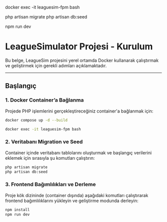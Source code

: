 docker exec -it leaguesim-fpm bash

php artisan migrate
php artisan db:seed

npm run dev


# LeagueSimulator Projesi - Kurulum
Bu belge, LeagueSim projesini yerel ortamda Docker kullanarak çalıştırmak ve geliştirmek için gerekli adımları açıklamaktadır.

---


## Başlangıç

### 1. Docker Container’a Bağlanma

Projede PHP işlemlerini gerçekleştireceğiniz container'a bağlanmak için:

```bash
docker compose up -d --build

docker exec -it leaguesim-fpm bash
```

### 2. Veritabanı Migration ve Seed
Container içinde veritabanı tablolarını oluşturmak ve başlangıç verilerini eklemek için sırasıyla şu komutları çalıştırın:

```bash
php artisan migrate
php artisan db:seed
```

### 3. Frontend Bağımlılıkları ve Derleme
   Proje kök dizininde (container dışında) aşağıdaki komutları çalıştırarak frontend bağımlılıklarını yükleyin ve geliştirme modunda derleyin:

```bash
npm install
npm run dev

```
